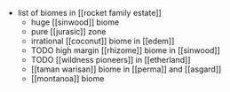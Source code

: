- list of biomes in [[rocket family estate]]
	- huge [[sinwood]] biome
	- pure [[jurasic]] zone
	- irrational [[coconut]] biome in [[edem]]
	- TODO high margin [[rhizome]] biome in [[sinwood]]
	- TODO [[wildness pioneers]] in [[etherland]]
	- [[taman warisan]] biome in [[perma]] and [[asgard]]
	- [[montanoa]] biome